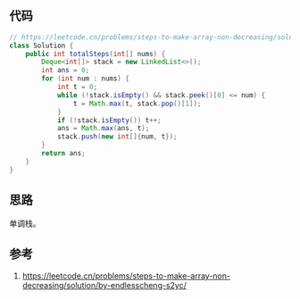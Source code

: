 ## 代码

```java
// https://leetcode.cn/problems/steps-to-make-array-non-decreasing/solution/by-endlesscheng-s2yc/
class Solution {
    public int totalSteps(int[] nums) {
        Deque<int[]> stack = new LinkedList<>();
        int ans = 0;
        for (int num : nums) {
            int t = 0;
            while (!stack.isEmpty() && stack.peek()[0] <= num) {
                t = Math.max(t, stack.pop()[1]);
            }
            if (!stack.isEmpty()) t++;
            ans = Math.max(ans, t);
            stack.push(new int[]{num, t});
        }
        return ans;
    }
}
```

## 思路

单调栈。

## 参考

1. https://leetcode.cn/problems/steps-to-make-array-non-decreasing/solution/by-endlesscheng-s2yc/

